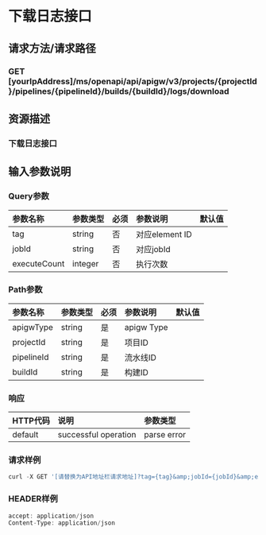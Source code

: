 # 下载日志接口

## 请求方法/请求路径

### GET  \[yourIpAddress\]/ms/openapi/api/apigw/v3/projects/{projectId}/pipelines/{pipelineId}/builds/{buildId}/logs/download

## 资源描述

### 下载日志接口

## 输入参数说明

### Query参数

| 参数名称 | 参数类型 | 必须 | 参数说明 | 默认值 |
| :--- | :--- | :--- | :--- | :--- |
| tag | string | 否 | 对应element ID |  |
| jobId | string | 否 | 对应jobId |  |
| executeCount | integer | 否 | 执行次数 |  |

### Path参数

| 参数名称 | 参数类型 | 必须 | 参数说明 | 默认值 |
| :--- | :--- | :--- | :--- | :--- |
| apigwType | string | 是 | apigw Type |  |
| projectId | string | 是 | 项目ID |  |
| pipelineId | string | 是 | 流水线ID |  |
| buildId | string | 是 | 构建ID |  |

### 响应

| HTTP代码 | 说明 | 参数类型 |
| :--- | :--- | :--- |
| default | successful operation | parse error |

### 请求样例

```javascript
curl -X GET '[请替换为API地址栏请求地址]?tag={tag}&amp;jobId={jobId}&amp;executeCount={executeCount}'
```

### HEADER样例

```javascript
accept: application/json
Content-Type: application/json
```

